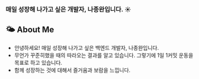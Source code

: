 ### 매일 성장해 나가고 싶은 개발자, 나종완입니다. ☀️


## 🌤 About Me

- 안녕하세요! 매일 성장해 나가고 싶은 백엔드 개발자, 나종완입니다.
- 무언가 꾸준히했을 때의 따라오는 결과를 알고 있습니다. 그렇기에 1일 1커밋 운동을 목표로 하고 있습니다.
- 함께 성장하는 것에 대해서 즐거움과 보람을 느낍니다.
